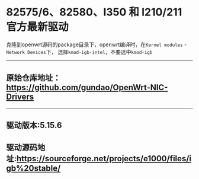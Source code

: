 # 82575/6、82580、I350 和 I210/211 官方最新驱动

克隆到openwrt源码的package目录下，openwrt编译时，在`Kernel modules` - `Network Devices`下， 选择`kmod-igb-intel`，不要选中`kmod-igb`

---

## 原始仓库地址：https://github.com/gundao/OpenWrt-NIC-Drivers

---

## 驱动版本:5.15.6
## 驱动源码地址:https://sourceforge.net/projects/e1000/files/igb%20stable/
